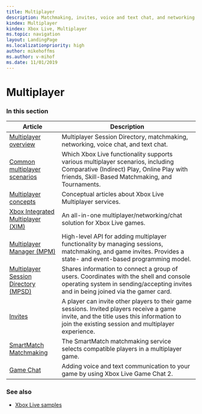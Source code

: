 ```yaml
---
title: Multiplayer
description: Matchmaking, invites, voice and text chat, and networking.
kindex: Multiplayer
kindex: Xbox Live, Multiplayer
ms.topic: navigation
layout: LandingPage
ms.localizationpriority: high
author: mikehoffms
ms.author: v-mihof
ms.date: 11/01/2019
---
```


# Multiplayer


### In this section

| Article | Description |
|---------|-------------|
| [Multiplayer overview](live-multiplayer-intro.md) | Multiplayer Session Directory, matchmaking, networking, voice chat, and text chat. |
| [Common multiplayer scenarios](live-common-multiplayer-scenarios.md) | Which Xbox Live functionality supports various multiplayer scenarios, including Comparative (Indirect) Play, Online Play with friends, Skill-Based Matchmaking, and Tournaments. |
| [Multiplayer concepts](concepts/live-multiplayer-concepts-nav.md) | Conceptual articles about Xbox Live Multiplayer services. |
| [Xbox Integrated Multiplayer (XIM)](xim/live-xim-nav.md) | An all-in-one multiplayer/networking/chat solution for Xbox Live games. |
| [Multiplayer Manager (MPM)](mpm/live-multiplayer-manager-nav.md) | High-level API for adding multiplayer functionality by managing sessions, matchmaking, and game invites. Provides a state- and event-based programming model. |
| [Multiplayer Session Directory (MPSD)](mpsd/live-mpsd-nav.md) | Shares information to connect a group of users. Coordinates with the shell and console operating system in sending/accepting invites and in being joined via the gamer card. |
| [Invites](invites/live-invites-nav.md) | A player can invite other players to their game sessions. Invited players receive a game invite, and the title uses this information to join the existing session and multiplayer experience. |
| [SmartMatch Matchmaking](matchmaking/live-matchmaking-nav.md) | The SmartMatch matchmaking service selects compatible players in a multiplayer game. |
| [Game Chat](chat/live-chat-nav.md) | Adding voice and text communication to your game by using Xbox Live Game Chat 2. |


### See also

* [Xbox Live samples](../general/samples/live-samples.md)
